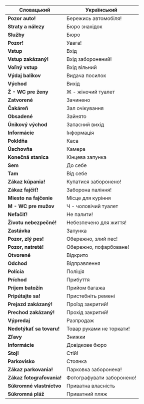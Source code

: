 | Словацький                | Український               |
| ------------------------- | ------------------------- |
| **Pozor auto!**           | Бережись автомобіля!      |
| **Straty a nálezy**       | Бюро знахідок             |
| **Služby**                | Бюро                      |
| **Pozor!**                | Увага!                    |
| **Vstup**                 | Вхід                      |
| **Vstup zakázaný!**       | Вхід заборонений!         |
| **Voľný vstup**           | Вхід вільний              |
| **Výdaj balíkov**         | Видача посилок            |
| **Východ**                | Вихід                     |
| **Ž - WC pre ženy**       | Ж - жіночий туалет        |
| **Zatvorené**             | Зачинено                  |
| **Čakáreň**               | Зал очікування            |
| **Obsadené**              | Зайнято                   |
| **Únikový východ**        | Запасний вихід            |
| **Informácie**            | Інформація                |
| **Pokldňa**               | Каса                      |
| **Úschovňa**              | Камера                    |
| **Konečná stanica**       | Кінцева запунка           |
| **Sem**                   | До себе                   |
| **Tam**                   | Від себе                  |
| **Zákaz kúpania!**        | Купатися заборонено!      |
| **Zákaz fajčiť!**         | Заборона паління!         |
| **Miesto na fajčenie**    | Місце для куріння         |
| **M - WC pre mužov**      | Ч - чоловічий туалет      |
| **Nefačiť!**              | Не палити!                |
| **Životu nebezpečné!**    | Небезпечено для життя!    |
| **Zastávka**              | Запунка                   |
| **Pozor, zlý pes!**       | Обережно, злий пес!       |
| **Pozor, natreté!**       | Обережно, пофарбоване!    |
| **Otvorené**              | Відкрито                  |
| **Odchod**                | Відправлення              |
| **Polícia**               | Поліція                   |
| **Príchod**               | Прибуття                  |
| **Príjem batožín**        | Прийом багажа             |
| **Pripútajte sa!**        | Пристебніть ремені        |
| **Prejazd zakázaný!**     | Проїзд закритий!          |
| **Prechod zakázaný!**     | Прохід закритий!          |
| **Výpredaj**              | Разпродаж                 |
| **Nedotýkať sa tovaru!**  | Товар руками не торкати!  |
| **Zľavy**                 | Знижки                    |
| **Informácie**            | Довідкове бюро            |
| **Stoj!**                 | Стій!                     |
| **Parkovisko**            | Стоянка                   |
| **Zákaz parkovania!**     | Парковка заборонена!      |
| **Zákaz fotografovania!** | Фотографувати заборонено! |
| **Súkromné vlastníctvo**  | Приватна власність        |
| **Súkromná pláž**         | Приватний пляж            |
